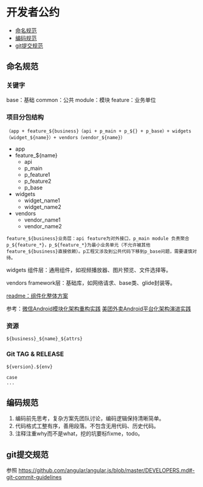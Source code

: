# 开发者公约

* [命名规范](#命名规范)
* [编码规范](#编码规范)
* [git提交规范](#git提交规范)

## 命名规范

### 关键字
base：基础
common：公共
module：模块
feature：业务单位

### 项目分包结构
```（app + feature_${business}（api + p_main + p_${} + p_base）+ widgets（widget_${name}）+ vendors（vendor_${name}）```

- app
- feature_${name}
  - api
  - p_main
  - p_feature1
  - p_feature2
  - p_base
- widgets
  - widget_name1
  - widget_name2
- vendors
  - vendor_name1
  - vendor_name2

```feature_${business}业务层：api feature为对外接口，p_main module 负责聚合p_${feature_*}，p_${feature_*}为最小业务单元（不允许被其他feature_${business}直接依赖）。p工程又涉及到公共代码下移到p_base问题，需要谨慎对待。```

widgets 组件层：通用组件，如视频播放器、图片预览、文件选择等。

vendors framework层：基础库，如网络请求、base类、glide封装等。

[readme：组件化整体方案](https://github.com/hcanyz/android-dynamic-module)

参考：[微信Android模块化架构重构实践](https://mp.weixin.qq.com/s/mkhCzeoLdev5TyO6DqHEdw) [美团外卖Android平台化架构演进实践](https://tech.meituan.com/2018/03/16/meituan-food-delivery-android-architecture-evolution.html)

### 资源
```${business}_${name}_${attrs}```

### Git TAG & RELEASE
```
${version}.${env}

case
...
```

## 编码规范
1. 编码前先思考，复杂方案先团队讨论，编码逻辑保持清晰简单。
2. 代码格式工整有序，善用段落。不包含无用代码、历史代码。
3. 注释注重why而不是what，挖的坑要标fixme，todo。

## git提交规范
参照 https://github.com/angular/angular.js/blob/master/DEVELOPERS.md#-git-commit-guidelines
